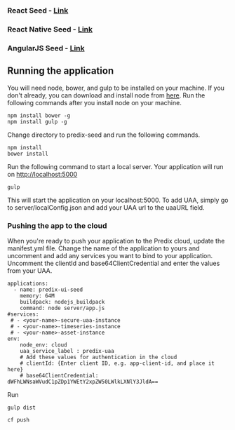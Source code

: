 ### React Seed - <a href="https://github.com/abhishekdhaduvai/seed-applications/tree/react">Link</a>
### React Native Seed - <a href="https://github.com/abhishekdhaduvai/reactnative-predix">Link</a>
### AngularJS Seed - <a href="https://github.com/abhishekdhaduvai/seed-applications/tree/angularjs">Link</a>

## Running the application
You will need node, bower, and gulp to be installed on your machine. If you don't already, you can download and install node from <a href="https://nodejs.org/en/download/">here</a>. Run the following commands after you install node on your machine.

```
npm install bower -g
npm install gulp -g
```

Change directory to predix-seed and run the following commands.

```
npm install
bower install
```

Run the following command to start a local server. Your application will run on <a href="http://localhost:5000">http://localhost:5000</a>

```
gulp
```

This will start the application on your localhost:5000. To add UAA, simply go to server/localConfig.json and add your UAA url to the uaaURL field.

### Pushing the app to the cloud
When you're ready to push your application to the Predix cloud, update the manifest.yml file. Change the name of the application to yours and uncomment and add any services you want to bind to your application. Uncomment the clientId and base64ClientCredential and enter the values from your UAA.
```
applications:
  - name: predix-ui-seed
    memory: 64M
    buildpack: nodejs_buildpack
    command: node server/app.js
#services:
 # - <your-name>-secure-uaa-instance
 # - <your-name>-timeseries-instance
 # - <your-name>-asset-instance
env:
    node_env: cloud
    uaa_service_label : predix-uaa
    # Add these values for authentication in the cloud
    # clientId: {Enter client ID, e.g. app-client-id, and place it here}
    # base64ClientCredential: dWFhLWNsaWVudC1pZDp1YWEtY2xpZW50LWlkLXNlY3JldA==
```
Run

```
gulp dist
```
```
cf push
```
